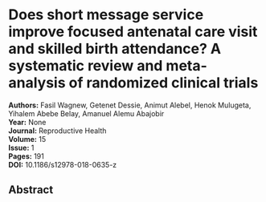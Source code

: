 # Does short message service improve focused antenatal care visit and skilled birth attendance? A systematic review and meta-analysis of randomized clinical trials

**Authors:** Fasil Wagnew, Getenet Dessie, Animut Alebel, Henok Mulugeta, Yihalem Abebe Belay, Amanuel Alemu Abajobir  
**Year:** None  
**Journal:** Reproductive Health  
**Volume:** 15  
**Issue:** 1  
**Pages:** 191  
**DOI:** 10.1186/s12978-018-0635-z  

## Abstract


